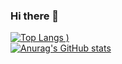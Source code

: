 ### Hi there 👋
[![Top Langs](https://github-readme-stats.vercel.app/api/top-langs/?username=bonbonn1912&show_icons=true&theme=radical)
)](https://github.com/anuraghazra/github-readme-stats) <br/> [![Anurag's GitHub stats](https://github-readme-stats.vercel.app/api?username=bonbonn1912)](https://github.com/anuraghazra/github-readme-stats) <br/>


<!--
**bonbonn1912/bonbonn1912** is a ✨ _special_ ✨ repository because its `README.md` (this file) appears on your GitHub profile.

Here are some ideas to get you started:

- 🔭 I’m currently working on ...
- 🌱 I’m currently learning ...
- 👯 I’m looking to collaborate on ...
- 🤔 I’m looking for help with ...
- 💬 Ask me about ...
- 📫 How to reach me: ...
- 😄 Pronouns: ...
- ⚡ Fun fact: ...
-->
